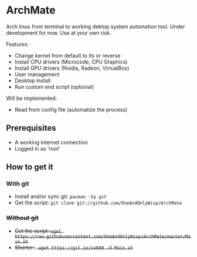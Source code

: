 # ArchMate
Arch linux from terminal to working dektop system automation tool.
Under development for now. Use at your own risk.

Features:
- Change kernel from default to lts or reverse
- Install CPU drivers (Microcode, CPU Graphics)
- Install GPU drivers (Nvidia, Radeon, VirtualBox)
- User management
- Desktop install
- Run custom end script (optional)

Will be implemented:
- Read from config file (automatize the process)

## Prerequisites

- A working internet connection
- Logged in as 'root'

## How to get it
### With git
- Install and/or sync git: `pacman -Sy git`
- Get the script: `git clone git://github.com/OneAndOnlyWisp/ArchMate`

### ~~Without git~~
- ~~Get the script: ` wget https://raw.githubusercontent.com/OneAndOnlyWisp/ArchMate/master/Main.sh `~~
- ~~Shorter: ` wget https://git.io/vxK80 -O Main.sh`~~
